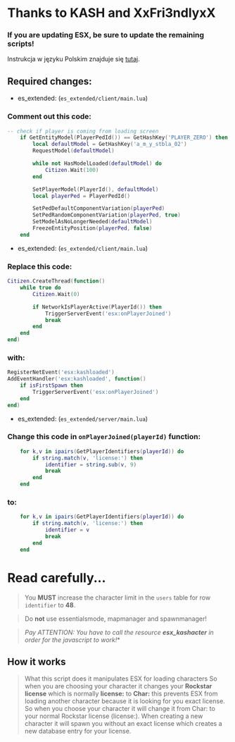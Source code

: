 # Thanks to KASH and XxFri3ndlyxX
### If you are updating ESX, be sure to update the remaining scripts!

Instrukcja w języku Polskim znajduje się [tutaj](https://github.com/fivem-ex/esx_kashacter/blob/master/readme-pl.md).

## Required changes:

* es_extended: (`es_extended/client/main.lua`)

### Comment out this code:
```lua
-- check if player is coming from loading screen
	if GetEntityModel(PlayerPedId()) == GetHashKey('PLAYER_ZERO') then
		local defaultModel = GetHashKey('a_m_y_stbla_02')
		RequestModel(defaultModel)

		while not HasModelLoaded(defaultModel) do
			Citizen.Wait(100)
		end

		SetPlayerModel(PlayerId(), defaultModel)
		local playerPed = PlayerPedId()

		SetPedDefaultComponentVariation(playerPed)
		SetPedRandomComponentVariation(playerPed, true)
		SetModelAsNoLongerNeeded(defaultModel)
		FreezeEntityPosition(playerPed, false)
	end
```

* es_extended: (`es_extended/client/main.lua`)

### Replace this code:

```lua
Citizen.CreateThread(function()
	while true do
		Citizen.Wait(0)

		if NetworkIsPlayerActive(PlayerId()) then
			TriggerServerEvent('esx:onPlayerJoined')
			break
		end
	end
end)
```

### with:

```lua
RegisterNetEvent('esx:kashloaded')
AddEventHandler('esx:kashloaded', function()
	if isFirstSpawn then
		TriggerServerEvent('esx:onPlayerJoined')
	end
end)
```

* es_extended: (`es_extended/server/main.lua`)

### Change this code in `onPlayerJoined(playerId)` function:

```lua
	for k,v in ipairs(GetPlayerIdentifiers(playerId)) do
		if string.match(v, 'license:') then
			identifier = string.sub(v, 9)
			break
		end
	end
```

### to:


```lua
	for k,v in ipairs(GetPlayerIdentifiers(playerId)) do
		if string.match(v, 'license:') then
			identifier = v
			break
		end
	end
```

# Read carefully...
> You **MUST** increase the character limit in the `users` table for row `identifier` to **48**.

> Do **not** use essentialsmode, mapmanager and spawnmanager!

> *Pay ATTENTION: You have to call the resource **esx_kashacter** in order for the javascript to work!**

## How it works
> What this script does it manipulates ESX for loading characters
So when you are choosing your character it changes your **Rockstar license** which is normally **license:** to **Char:** this prevents ESX from loading another character because it is looking for you exact license. So when you choose your character it will change it from Char: to your normal Rockstar license (license:). When creating a new character it will spawn you without an exact license which creates a new database entry for your license.
